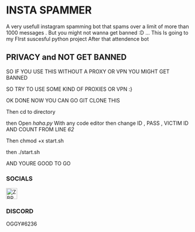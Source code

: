 
<h1> INSTA SPAMMER </h1>
<p> A very usefull instagram spamming bot that spams over a limit of more than 1000 messages . But you might not wanna get banned :D ... This Is going to my FIrst suscesful python project After that attendence bot</p>

<h2> PRIVACY and NOT GET BANNED </h2>

SO IF YOU USE THIS WITHOUT A PROXY OR VPN YOU MIGHT GET BANNED 

SO TRY TO USE SOME KIND OF PROXIES OR VPN  :}

OK DONE NOW YOU CAN  GO GIT CLONE THIS 

Then cd to directory

then Open *haha.py* With any code editor then change ID , PASS , VICTIM ID AND COUNT FROM LINE *62*

Then chmod +x start.sh

then ./start.sh

AND YOURE GOOD TO GO

<h3> SOCIALS </h3>

<a href="https://www.instagram.com/klsiy" target="blank"><img align="centre" src="https://image.flaticon.com/icons/png/512/2111/2111463.png" alt="ZBRT" height="30" widht="40" /></a>

<h3> DISCORD </h3>
OGGY#6236
